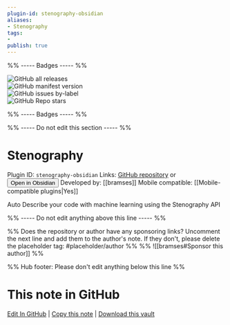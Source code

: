 ```yaml
---
plugin-id: stenography-obsidian
aliases:
- Stenography
tags: 
- 
publish: true
---
```


%% ----- Badges ----- %%

![GitHub all releases](https://img.shields.io/github/downloads/bramses/stenography-obsidian/total?color=573E7A&logo=github&style=for-the-badge)   
![GitHub manifest version](https://img.shields.io/github/manifest-json/v/bramses/stenography-obsidian?color=573E7A&logo=github&style=for-the-badge)   
![GitHub issues by-label](https://img.shields.io/github/issues/bramses/stenography-obsidian/help%20wanted?color=573E7A&logo=github&style=for-the-badge)   
![GitHub Repo stars](https://img.shields.io/github/stars/bramses/stenography-obsidian?color=573E7A&logo=github&style=for-the-badge)

%% ----- Badges ----- %%

%% ----- Do not edit this section ----- %%

# Stenography

Plugin ID: `stenography-obsidian`
Links: [GitHub repository](https://github.com/bramses/stenography-obsidian) or [<button id=HH>Open in Obsidian</button>](obsidian://show-plugin?id=stenography-obsidian)
Developed by: [[bramses]]
Mobile compatible: [[Mobile-compatible plugins|Yes]]

Auto Describe your code with machine learning using the Stenography API

%% ----- Do not edit anything above this line ----- %% 

%% Does the repository or author have any sponsoring links? Uncomment the next line and add them to the author's note. If they don't, please delete the placeholder tag: #placeholder/author %%
%% ![[bramses#Sponsor this author]] %%

%% Hub footer: Please don't edit anything below this line %%

# This note in GitHub

<span class="git-footer">[Edit In GitHub](https://github.dev/obsidian-community/obsidian-hub/blob/main/02%20-%20Community%20Expansions/02.05%20All%20Community%20Expansions/Plugins/stenography-obsidian.md "git-hub-edit-note") | [Copy this note](https://raw.githubusercontent.com/obsidian-community/obsidian-hub/main/02%20-%20Community%20Expansions/02.05%20All%20Community%20Expansions/Plugins/stenography-obsidian.md "git-hub-copy-note") | [Download this vault](https://github.com/obsidian-community/obsidian-hub/archive/refs/heads/main.zip "git-hub-download-vault") </span>

